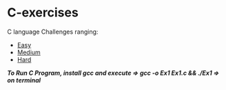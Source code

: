 # C-exercises
C language Challenges ranging:
* [Easy](https://github.com/shanb1605/C-exercises/tree/main/Easy)
* [Medium](https://github.com/shanb1605/C-exercises/tree/main/Medium)
* [Hard](https://github.com/shanb1605/C-exercises/tree/main/Hard)

***To Run C Program, install gcc and execute => gcc -o Ex1 Ex1.c && ./Ex1 => on terminal***
